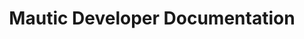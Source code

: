 ---
title: Mautic Developer Documentation

language_tabs:
  - php

toc_footers:
  - <a href='https://github.com/mautic/mautic'>Download Mautic source</a>
  - <a href='http://github.com/tripit/slate'>Documentation powered by Slate</a>

includes:
  - introduction
  - addon_intro
  - addon_structure
  - addon_config
  - addon_translations  
  - addon_mvc
  - addon_routing
  - addon_menu
  - addon_database  
  - addon_security
  - addon_install
  - addon_helpers
  - addon_events_intro
  - addon_events_custom
  - addon_events_list
  - addon_extending_intro  
  - addon_extending_api  
  - addon_extending_campaigns
  - addon_extending_emails
  - addon_extending_forms
  - addon_extending_integrations
  - addon_extending_leads
  - addon_extending_pages
  - addon_extending_points
  - themes_intro
  - themes_structure
  - themes_config
  - themes_feature_files
  - api_intro
  - api_authentication
  - api_endpoint_assets
  - api_endpoint_campaigns
  - api_endpoint_forms
  - api_endpoint_leads
  - api_endpoint_lists
  - api_endpoint_pages
  - api_endpoint_points
  
search: true
---